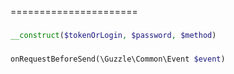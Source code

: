 
======================

### 
```php
__construct($tokenOrLogin, $password, $method)
```

### 
```php
onRequestBeforeSend(\Guzzle\Common\Event $event)
```

